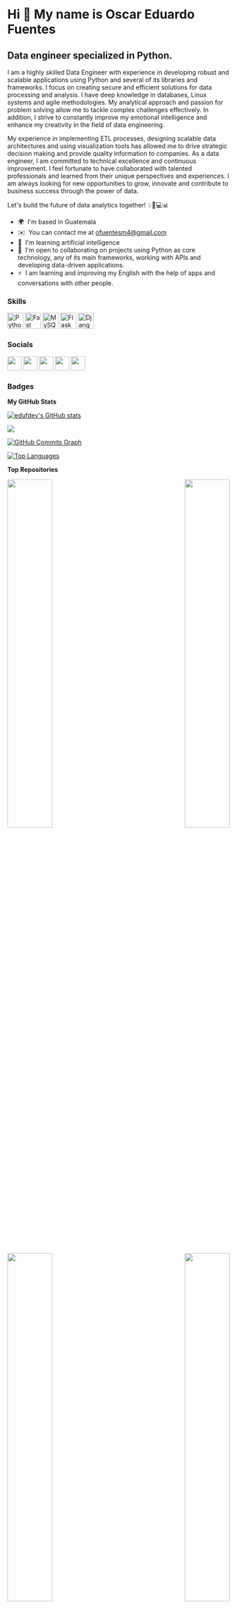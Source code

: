 Hi 👋 My name is Oscar Eduardo Fuentes
======================================

Data engineer specialized in Python.
----------------------------------------

I am a highly skilled Data Engineer with experience in developing robust and scalable applications using Python and several of its libraries and frameworks. I focus on creating secure and efficient solutions for data processing and analysis. I have deep knowledge in databases, Linux systems and agile methodologies. My analytical approach and passion for problem solving allow me to tackle complex challenges effectively. In addition, I strive to constantly improve my emotional intelligence and enhance my creativity in the field of data engineering.

My experience in implementing ETL processes, designing scalable data architectures and using visualization tools has allowed me to drive strategic decision making and provide quality information to companies. As a data engineer, I am committed to technical excellence and continuous improvement. I feel fortunate to have collaborated with talented professionals and learned from their unique perspectives and experiences. I am always looking for new opportunities to grow, innovate and contribute to business success through the power of data.

Let's build the future of data analytics together! 💡🧑💻📊

* 🌍  I'm based in Guatemala
* ✉️  You can contact me at [ofuentesm4@gmail.com](mailto:ofuentesm4@gmail.com)
* 🧠  I'm learning artificial intelligence
* 🤝  I'm open to collaborating on projects using Python as core technology, any of its main frameworks, working with APIs and developing data-driven applications.
* ⚡  I am learning and improving my English with the help of apps and conversations with other people.

### Skills

<p align="left">
<a href="https://www.python.org/" target="_blank" rel="noreferrer"><img src="https://raw.githubusercontent.com/danielcranney/readme-generator/main/public/icons/skills/python-colored.svg" width="36" height="36" alt="Python" /></a>
<a href="https://fastapi.tiangolo.com/" target="_blank" rel="noreferrer"><img src="https://raw.githubusercontent.com/danielcranney/readme-generator/main/public/icons/skills/fastapi-colored.svg" width="36" height="36" alt="Fast API" /></a>
<a href="https://www.mysql.com/" target="_blank" rel="noreferrer"><img src="https://raw.githubusercontent.com/danielcranney/readme-generator/main/public/icons/skills/mysql-colored.svg" width="36" height="36" alt="MySQL" /></a>
<a href="https://flask.palletsprojects.com/en/2.0.x/" target="_blank" rel="noreferrer"><img src="https://raw.githubusercontent.com/danielcranney/readme-generator/main/public/icons/skills/flask-colored-dark.svg" width="36" height="36" alt="Flask" /></a>
<a href="https://www.djangoproject.com/" target="_blank" rel="noreferrer"><img src="https://raw.githubusercontent.com/danielcranney/readme-generator/main/public/icons/skills/django-colored-dark.svg" width="36" height="36" alt="Django" /></a>
</p>


### Socials

<p align="left"> <a href="https://www.facebook.com/edufdev" target="_blank" rel="noreferrer"><img src="https://raw.githubusercontent.com/danielcranney/readme-generator/main/public/icons/socials/facebook.svg" width="32" height="32" /></a> <a href="https://www.github.com/edufdev" target="_blank" rel="noreferrer"><img src="https://raw.githubusercontent.com/danielcranney/readme-generator/main/public/icons/socials/github-dark.svg" width="32" height="32" /></a> <a href="http://www.instagram.com/edufdev" target="_blank" rel="noreferrer"><img src="https://raw.githubusercontent.com/danielcranney/readme-generator/main/public/icons/socials/instagram.svg" width="32" height="32" /></a> <a href="https://www.linkedin.com/in/edufdev" target="_blank" rel="noreferrer"><img src="https://raw.githubusercontent.com/danielcranney/readme-generator/main/public/icons/socials/linkedin.svg" width="32" height="32" /></a> <a href="https://www.twitter.com/edufdev" target="_blank" rel="noreferrer"><img src="https://raw.githubusercontent.com/danielcranney/readme-generator/main/public/icons/socials/twitter.svg" width="32" height="32" /></a></p>

### Badges

<b>My GitHub Stats</b>

<a href="http://www.github.com/edufdev"><img src="https://github-readme-stats.vercel.app/api?username=edufdev&show_icons=true&hide=&count_private=true&title_color=0891b2&text_color=ffffff&icon_color=0891b2&bg_color=1c1917&hide_border=true&show_icons=true" alt="edufdev's GitHub stats" /></a>

<a href="http://www.github.com/edufdev"><img src="https://github-readme-streak-stats.herokuapp.com/?user=edufdev&stroke=ffffff&background=1c1917&ring=0891b2&fire=0891b2&currStreakNum=ffffff&currStreakLabel=0891b2&sideNums=ffffff&sideLabels=ffffff&dates=ffffff&hide_border=true" /></a>

<a href="http://www.github.com/edufdev"><img src="https://activity-graph.herokuapp.com/graph?username=edufdev&bg_color=1c1917&color=ffffff&line=0891b2&point=ffffff&area_color=1c1917&area=true&hide_border=true&custom_title=GitHub%20Commits%20Graph" alt="GitHub Commits Graph" /></a>

<a href="https://github.com/edufdev" align="left"><img src="https://github-readme-stats.vercel.app/api/top-langs/?username=edufdev&langs_count=10&title_color=0891b2&text_color=ffffff&icon_color=0891b2&bg_color=1c1917&hide_border=true&locale=en&custom_title=Top%20%Languages" alt="Top Languages" /></a>

<b>Top Repositories</b>

<div width="100%" align="center"><a href="https://github.com/edufdev/App_encuestas_C" align="left"><img align="left" width="45%" src="https://github-readme-stats.vercel.app/api/pin/?username=edufdev&repo=App_encuestas_C&title_color=0891b2&text_color=ffffff&icon_color=0891b2&bg_color=1c1917&hide_border=true&locale=en" /></a><a href="https://github.com/edufdev/Hello_FastAPI_world" align="right"><img align="right" width="45%" src="https://github-readme-stats.vercel.app/api/pin/?username=edufdev&repo=Hello_FastAPI_world&title_color=0891b2&text_color=ffffff&icon_color=0891b2&bg_color=1c1917&hide_border=true&locale=en" /></a></div><br /><br /><br /><br /><br /><br /><br />

<br /><br /><br /><br /><br />

<div width="100%" align="center"><a href="https://github.com/edufdev/Python_advanced" align="left"><img align="left" width="45%" src="https://github-readme-stats.vercel.app/api/pin/?username=edufdev&repo=Python_advanced&title_color=0891b2&text_color=ffffff&icon_color=0891b2&bg_color=1c1917&hide_border=true&locale=en" /></a><a href="https://github.com/edufdev/pyvisa-py" align="right"><img align="right" width="45%" src="https://github-readme-stats.vercel.app/api/pin/?username=edufdev&repo=pyvisa-py&title_color=0891b2&text_color=ffffff&icon_color=0891b2&bg_color=1c1917&hide_border=true&locale=en" /></a></div>
